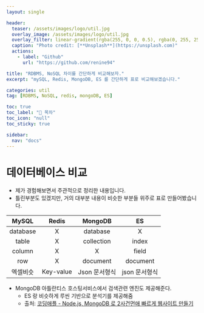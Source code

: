 ```yaml
---
layout: single

header:
  teaser: /assets/images/logo/util.jpg
  overlay_image: /assets/images/logo/util.jpg
  overlay_filter: linear-gradient(rgba(255, 0, 0, 0.5), rgba(0, 255, 255, 0.5))
  caption: "Photo credit: [**Unsplash**](https://unsplash.com)"
  actions:
    - label: "Github"
      url: "https://github.com/renine94"

title: "RDBMS, NoSQL 차이를 간단하게 비교해보자."
excerpt: "mySQL, Redis, MongoDB, ES 를 간단하게 표로 비교해보겠습니다."

categories: util
tag: [RDBMS, NoSQL, redis, mongoDB, ES]

toc: true
toc_label: "📕 목차"
toc_icon: "null"
toc_sticky: true

sidebar:
  nav: "docs"
---
```


# 데이터베이스 비교

- 제가 경험해보면서 주관적으로 정리한 내용입니다.
- 틀린부분도 있겠지만, 거의 대부분 내용이 비슷한 부분들 위주로 표로 만들어봤습니다.

|  MySQL   |   Redis   |    MongoDB    |      ES       |
| :------: | :-------: | :-----------: | :-----------: |
| database |     X     |   database    |       X       |
|  table   |     X     |  collection   |     index     |
|  column  |     X     |       X       |     field     |
|   row    |     X     |   document    |   document    |
| 엑셀비슷 | Key-value | Json 문서형식 | json 문서형식 |



- MongoDB 아틀란티스 호스팅서비스에서 검색관련 엔진도 제공해준다.
  - ES 랑 비슷하게 루씬 기반으로 분석기를 제공해줌
  - 출처: [코딩애플 - Node.js, MongoDB 로 2사건먼애 빠르게 웹사이트 만들기](https://codingapple.com/course/node-express-mongodb-server/)

